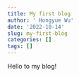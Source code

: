 ```yaml
---
title: My first blog
author: ' Hongyue Wu'
date: '2022-10-14'
slug: my-first-blog
categories: []
tags: []
---
```



Hello to my blog!